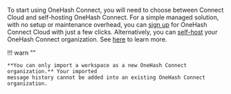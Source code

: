 To start using OneHash Connect, you will need to choose between Connect Cloud and
self-hosting OneHash Connect. For a simple managed solution, with no setup or maintenance
overhead, you can [sign up](/new/) for OneHash Connect Cloud with just a few clicks.
Alternatively, you can [self-host](/self-hosting/) your OneHash Connect organization. See
[here](/help/connect-cloud-or-self-hosting) to learn more.

!!! warn ""

    **You can only import a workspace as a new OneHash Connect organization.** Your imported
    message history cannot be added into an existing OneHash Connect organization.
